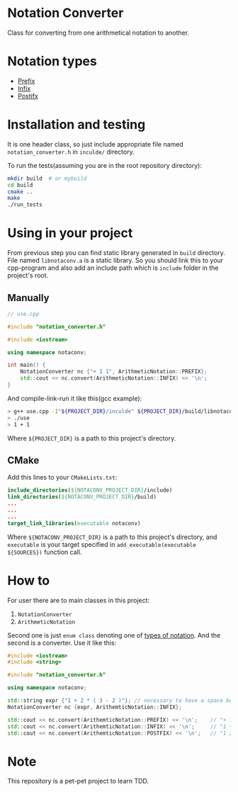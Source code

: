# Notation Converter

Class for converting from one arithmetical notation to another. 

# Notation types

- [Prefix](https://en.wikipedia.org/wiki/Polish_notation)
- [Infix](https://en.wikipedia.org/wiki/Infix_notation)
- [Postifx](https://en.wikipedia.org/wiki/Reverse_Polish_notation)

# Installation and testing

It is one header class, so just include appropriate file named `notation_converter.h` in `inculde/` directory.

To run the tests(assuming you are in the root repository directory):
```bash
mkdir build  # or mybuild
cd build
cmake ..
make
./run_tests
```

# Using in your project

From previous step you can find static library generated in `build` directory. File named `libnotaconv.a` is a static library. So you should link this to your cpp-program and also add an include path which is `include` folder in the project's root. 

## Manually

```c++
// use.cpp

#include "notation_converter.h"

#include <iostream>

using namespace notaconv;

int main() {
    NotationConverter nc {"+ 1 1", ArithmeticNotation::PREFIX};
    std::cout << nc.convert(ArithmeticNotation::INFIX) << '\n';
}
```

And compile-link-run it like this(gcc example):

```bash
> g++ use.cpp -I"${PROJECT_DIR}/inculde" ${PROJECT_DIR}/build/libnotaconv.a -o use
> ./use
> 1 + 1
```

Where `${PROJECT_DIR}` is a path to this project's directory.

## CMake

Add this lines to your `CMakeLists.txt`:

```cmake
include_directories(${NOTACONV_PROJECT_DIR}/include)
link_directories(${NOTACONV_PROJECT_DIR}/build)
...
...
...
target_link_libraries(executable notaconv)
```

Where `${NOTACONV_PROJECT_DIR}` is a path to this project's directory, and `executable` is your target specified in `add_executable(executable ${SOURCES})` function call.

# How to

For user there are to main classes in this project:
1. `NotationConverter`
1. `ArithmeticNotation`

Second one is just `enum class` denoting one of [types of notation](#notation-types). And the second is a converter. 
Use it like this:
```c++
#include <iostream>
#include <string>

#include "notation_converter.h"

using namespace notaconv;

std::string expr {"1 + 2 * ( 3 - 2 )"}; // necessary to have a space between two items
NotationConverter nc {expr, ArithemticNotation::INFIX};

std::cout << nc.convert(ArithemticNotation::PREFIX) << '\n';    // "+ 1 * 2 - 3 2"
std::cout << nc.convert(ArithemticNotation::INFIX) << '\n';     // "1 + 2 * ( 3 - 2 )"
std::cout << nc.convert(ArithemticNotation::POSTFIX) << '\n';   // "1 2 3 2 - * +"

```

# Note

This repository is a pet-pet project to learn TDD.
